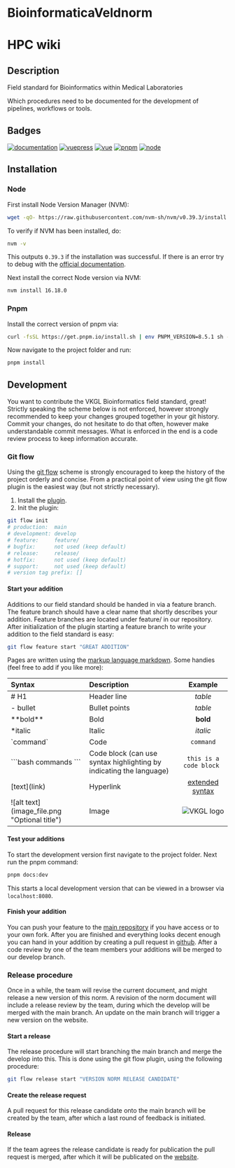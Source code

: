 # BioinformaticaVeldnorm

# HPC wiki

## Description

Field standard for Bioinformatics within Medical Laboratories

Which procedures need to be documented for the development of pipelines, workflows or tools.

## Badges

[![documentation](https://img.shields.io/badge/documentation-vuepress-material--blue)](https://vkgl-kwaliteit.github.io/BioinformaticaVeldnorm/)
[![vuepress](https://img.shields.io/badge/vuepress-2.0.0--beta.62-green?style=flat&link=https://v2.vuepress.vuejs.org/)](https://v2.vuepress.vuejs.org/)
[![vue](https://img.shields.io/badge/vue-3.3.1-green?style=flat&link=https://vuejs.org/)](https://vuejs.org/)
[![pnpm](https://img.shields.io/badge/pnpm-8.5.1-green?style=flat&link=https://pnpm.io/)](https://pnpm.io/)
[![node](https://img.shields.io/badge/node-16.18.0-green?style=flat&link=https://nodejs.org)](https://nodejs.org)

## Installation

### Node

First install Node Version Manager (NVM):

```bash
wget -qO- https://raw.githubusercontent.com/nvm-sh/nvm/v0.39.3/install.sh | bash
```

To verify if NVM has been installed, do:

```bash
nvm -v
```

This outputs `0.39.3` if the installation was successful. If there is an error try to debug with the [official documentation](https://github.com/nvm-sh/nvm#table-of-contents).

Next install the correct Node version via NVM:

```bash
nvm install 16.18.0
```

### Pnpm

Install the correct version of pnpm via:

```bash
curl -fsSL https://get.pnpm.io/install.sh | env PNPM_VERSION=8.5.1 sh -
```

Now navigate to the project folder and run:

```bash
pnpm install
```

## Development

You want to contribute the VKGL Bioinformatics field standard, great!
Strictly speaking the scheme below is not enforced, however strongly recommended to keep your changes grouped together
in your git history. Commit your changes, do not hesitate to do that often, however make understandable commit messages.
What is enforced in the end is a code review process to keep information accurate.

### Git flow

Using the [git flow](https://jeffkreeftmeijer.com/git-flow/) scheme is strongly
encouraged to keep the history of the project orderly and concise.
From a practical point of view using the git flow plugin is the easiest way (but not strictly necessary).

1. Install the [plugin](https://github.com/nvie/gitflow).
2. Init the plugin:

```bash
git flow init
# production:  main
# development: develop
# feature:     feature/
# bugfix:      not used (keep default)
# release:     release/
# hotfix:      not used (keep default)
# support:     not used (keep default)
# version tag prefix: []
```

#### Start your addition

Additions to our field standard should be handed in via a feature branch. The feature branch should have a clear name
that shortly describes your addition. Feature branches are located under feature/ in our repository.
After initialization of the plugin starting a feature branch to write your addition to the field standard is easy:

```bash
git flow feature start "GREAT ADDITION"
```

Pages are written using the [markup language markdown](https://www.markdownguide.org/).
Some handies (feel free to add if you like more):

| Syntax                                         | Description                                                         |                              Example                              |
| :--------------------------------------------- | :------------------------------------------------------------------ | :---------------------------------------------------------------: |
| # H1                                           | Header line                                                         |                              _table_                              |
| - bullet                                       | Bullet points                                                       |                              _table_                              |
| \*\*bold\*\*                                   | Bold                                                                |                             **bold**                              |
| \*italic                                       | Italic                                                              |                             _italic_                              |
| \`command`                                     | Code                                                                |                             `command`                             |
| \```bash commands ```                          | Code block (can use syntax highlighting by indicating the language) |                      `this is a code block `                      |
| \[text](link)                                  | Hyperlink                                                           | [extended syntax](https://www.markdownguide.org/extended-syntax/) |
| \![alt text]\(image_file.png "Optional title") | Image                                                               |                ![VKGL logo](VKGL-logo.webp 'VKGL')                |

#### Test your additions

To start the development version first navigate to the project folder. Next run the pnpm command:

```bash
pnpm docs:dev
```

This starts a local development version that can be viewed in a browser via `localhost:8080`.

#### Finish your addition

You can push your feature to the [main repository](https://github.com/VKGL-Kwaliteit/BioinformaticaVeldnorm) if you have access or to your own fork.
After you are finished and everything looks decent enough you can hand in your addition by creating a pull
request in [github](https://github.com/VKGL-Kwaliteit/BioinformaticaVeldnorm).
After a code review by one of the team members your additions will be merged to our develop branch.

### Release procedure

Once in a while, the team will revise the current document, and might release a new version of this norm.
A revision of the norm document will include a release review by the team, during which the develop will be
merged with the main branch. An update on the main branch will trigger a new version on the website.

#### Start a release

The release procedure will start branching the main branch and merge the develop into this. This is done using
the git flow plugin, using the following procedure:

```bash
git flow release start "VERSION NORM RELEASE CANDIDATE"
```

#### Create the release request

A pull request for this release candidate onto the main branch will be created by the team, after which a
last round of feedback is initiated.

#### Release

If the team agrees the release candidate is ready for publication the pull request is merged, after which it
will be publicated on the [website](https://vkgl-kwaliteit.github.io/BioinformaticaVeldnorm/).
